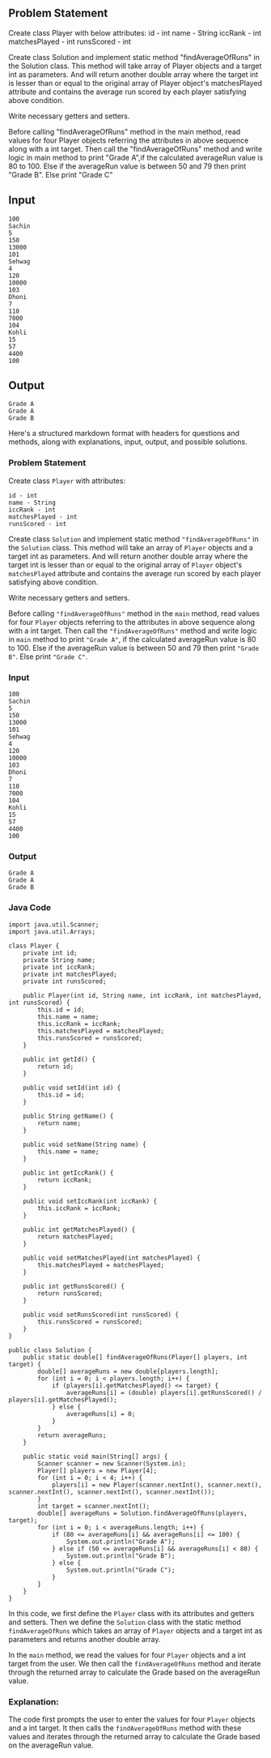 ## Problem Statement

Create class Player with below attributes:
id - int
name - String
iccRank - int
matchesPlayed - int
runsScored - int

Create class Solution and implement static method "findAverageOfRuns" in the Solution class.
This method will take array of Player objects and a target int as parameters.
And will return another double array where the target int is lesser than or equal to the original array of Player object's matchesPlayed attribute and contains the average run scored by each player satisfying above condition.

Write necessary getters and setters.

Before calling "findAverageOfRuns" method in the main method, read values for four Player objects referring the attributes in above sequence along with a int target.
Then call the "findAverageOfRuns" method and write logic in main method to print "Grade A",if the calculated averageRun value is 80 to 100. Else if the averageRun value is between 50 and 79 then print "Grade B". Else print "Grade C"

## Input

    100
    Sachin
    5
    150
    13000
    101
    Sehwag
    4
    120
    10000
    103
    Dhoni
    7
    110
    7000
    104
    Kohli
    15
    57
    4400
    100

## Output

    Grade A
    Grade A
    Grade B


Here's a structured markdown format with headers for questions and methods, along with explanations, input, output, and possible solutions.

### Problem Statement

Create class `Player` with attributes:
```
id - int
name - String
iccRank - int
matchesPlayed - int
runsScored - int
```
Create class `Solution` and implement static method `"findAverageOfRuns"` in the `Solution` class. This method will take an array of `Player` objects and a target int as parameters. And will return another double array where the target int is lesser than or equal to the original array of `Player` object's `matchesPlayed` attribute and contains the average run scored by each player satisfying above condition.

Write necessary getters and setters.

Before calling `"findAverageOfRuns"` method in the `main` method, read values for four `Player` objects referring to the attributes in above sequence along with a int target.
Then call the `"findAverageOfRuns"` method and write logic in `main` method to print `"Grade A"`, if the calculated averageRun value is 80 to 100. Else if the averageRun value is between 50 and 79 then print `"Grade B"`. Else print `"Grade C"`.
### Input

```
100
Sachin
5
150
13000
101
Sehwag
4
120
10000
103
Dhoni
7
110
7000
104
Kohli
15
57
4400
100
```
### Output

```
Grade A
Grade A
Grade B
```
### Java Code
```
import java.util.Scanner;
import java.util.Arrays;

class Player {
    private int id;
    private String name;
    private int iccRank;
    private int matchesPlayed;
    private int runsScored;

    public Player(int id, String name, int iccRank, int matchesPlayed, int runsScored) {
        this.id = id;
        this.name = name;
        this.iccRank = iccRank;
        this.matchesPlayed = matchesPlayed;
        this.runsScored = runsScored;
    }

    public int getId() {
        return id;
    }

    public void setId(int id) {
        this.id = id;
    }

    public String getName() {
        return name;
    }

    public void setName(String name) {
        this.name = name;
    }

    public int getIccRank() {
        return iccRank;
    }

    public void setIccRank(int iccRank) {
        this.iccRank = iccRank;
    }

    public int getMatchesPlayed() {
        return matchesPlayed;
    }

    public void setMatchesPlayed(int matchesPlayed) {
        this.matchesPlayed = matchesPlayed;
    }

    public int getRunsScored() {
        return runsScored;
    }

    public void setRunsScored(int runsScored) {
        this.runsScored = runsScored;
    }
}

public class Solution {
    public static double[] findAverageOfRuns(Player[] players, int target) {
        double[] averageRuns = new double[players.length];
        for (int i = 0; i < players.length; i++) {
            if (players[i].getMatchesPlayed() <= target) {
                averageRuns[i] = (double) players[i].getRunsScored() / players[i].getMatchesPlayed();
            } else {
                averageRuns[i] = 0;
            }
        }
        return averageRuns;
    }

    public static void main(String[] args) {
        Scanner scanner = new Scanner(System.in);
        Player[] players = new Player[4];
        for (int i = 0; i < 4; i++) {
            players[i] = new Player(scanner.nextInt(), scanner.next(), scanner.nextInt(), scanner.nextInt(), scanner.nextInt());
        }
        int target = scanner.nextInt();
        double[] averageRuns = Solution.findAverageOfRuns(players, target);
        for (int i = 0; i < averageRuns.length; i++) {
            if (80 <= averageRuns[i] && averageRuns[i] <= 100) {
                System.out.println("Grade A");
            } else if (50 <= averageRuns[i] && averageRuns[i] < 80) {
                System.out.println("Grade B");
            } else {
                System.out.println("Grade C");
            }
        }
    }
}
```
In this code, we first define the `Player` class with its attributes and getters and setters. Then we define the `Solution` class with the static method `findAverageOfRuns` which takes an array of `Player` objects and a target int as parameters and returns another double array.

In the `main` method, we read the values for four `Player` objects and a int target from the user. We then call the `findAverageOfRuns` method and iterate through the returned array to calculate the Grade based on the averageRun value.

### Explanation:
The code first prompts the user to enter the values for four `Player` objects and a int target. It then calls the `findAverageOfRuns` method with these values and iterates through the returned array to calculate the Grade based on the averageRun value.